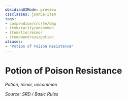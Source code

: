```yaml
---
obsidianUIMode: preview
cssclasses: json5e-item
tags:
- compendium/src/5e/dmg
- item/rarity/uncommon
- item/tier/minor
- item/wondrous/potion
aliases: 
- "Potion of Poison Resistance"
---
```

# Potion of Poison Resistance
*Potion, minor, uncommon*  


*Source: SRD / Basic Rules*